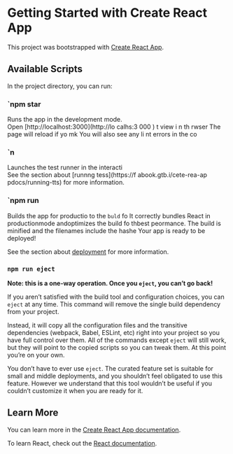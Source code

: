 # Getting Started with Create React App

This project was bootstrapped with [Create React App](https://github.com/facebook/create-react-app).

## Available Scripts

In the project directory, you can run:
### `npm star

Runs the app in the development mode.  
Open [http://localhost:3000](http://lo calhs:3 000  ) t view       i n th rwser 
The page will reload if yo mk 
You will also see any li nt errors in the  co 
### `n  
Launches the test runner in the interacti   
See the section about [runnng tess](https://f abook.gtb.i/cete-rea-ap pdocs/running-tts) for more information.
### `npm run 
Builds the app for productio to the `buld` fo
It correctly bundles React in productionmode andoptimizes the build fo thbest peormance.
The build is minified and the filenames include the hashe
Your app is ready to be deployed!

See the section about [deployment](https://facebook.github.io/create-react-app/docs/deployment) for more information.

### `npm run eject`

**Note: this is a one-way operation. Once you `eject`, you can’t go back!**

If you aren’t satisfied with the build tool and configuration choices, you can `eject` at any time. This command will remove the single build dependency from your project.

Instead, it will copy all the configuration files and the transitive dependencies (webpack, Babel, ESLint, etc) right into your project so you have full control over them. All of the commands except `eject` will still work, but they will point to the copied scripts so you can tweak them. At this point you’re on your own.

You don’t have to ever use `eject`. The curated feature set is suitable for small and middle deployments, and you shouldn’t feel obligated to use this feature. However we understand that this tool wouldn’t be useful if you couldn’t customize it when you are ready for it.

## Learn More

You can learn more in the [Create React App documentation](https://facebook.github.io/create-react-app/docs/getting-started).

To learn React, check out the [React documentation](https://reactjs.org/).
